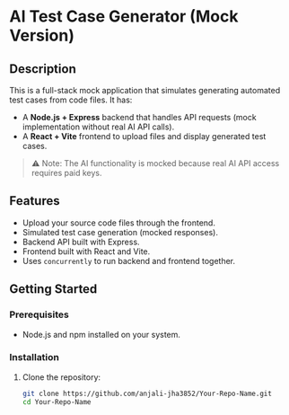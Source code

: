 # AI Test Case Generator (Mock Version)

## Description

This is a full-stack mock application that simulates generating automated test cases from code files. It has:

- A **Node.js + Express** backend that handles API requests (mock implementation without real AI API calls).
- A **React + Vite** frontend to upload files and display generated test cases.

> ⚠️ Note: The AI functionality is mocked because real AI API access requires paid keys.

## Features

- Upload your source code files through the frontend.
- Simulated test case generation (mocked responses).
- Backend API built with Express.
- Frontend built with React and Vite.
- Uses `concurrently` to run backend and frontend together.

## Getting Started

### Prerequisites

- Node.js and npm installed on your system.

### Installation

1. Clone the repository:

   ```bash
   git clone https://github.com/anjali-jha3852/Your-Repo-Name.git
   cd Your-Repo-Name

